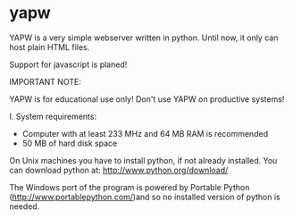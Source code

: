 yapw
====

YAPW is a very simple webserver written in python. Until now, it only can host plain HTML files.

Support for javascript is planed!

IMPORTANT NOTE:

YAPW is for educational use only! Don't use YAPW on productive systems!

I. System requirements:

* Computer with at least 233 MHz and 64 MB RAM is recommended
* 50 MB of hard disk space

On Unix machines you have to install python, if not already installed. You can download python at: 
http://www.python.org/download/

The Windows port of the program is powered by Portable Python (http://www.portablepython.com/)and so no installed version of python is needed.
